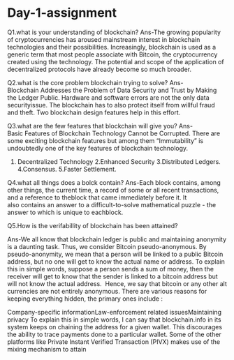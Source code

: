 # Day-1-assignment
Q1.what is your understanding of blockchain?
Ans-The growing popularity of cryptocurrencies has aroused mainstream interest in blockchain technologies and their possibilities. 
Increasingly, blockchain is used as a generic term that most people associate with Bitcoin, the cryptocurrency created using the technology. 
The potential and scope of the application of decentralized protocols have already become so much broader.

Q2.what is the core problem blockchain trying to solve?
Ans-Blockchain Addresses the Problem of Data Security and Trust by Making the Ledger Public. 
Hardware and software errors are not the only data securityissue. 
The blockchain has to also protect itself from willful fraud and theft.
Two blockchain design features help in this effort.

Q3.what are the few features that blockchain will give you?
Ans-Basic Features of Blockchain Technology
Cannot be Corrupted. There are some exciting blockchain features but among them “Immutability” is undoubtedly one of the key features of blockchain technology.
1. Decentralized Technology
2.Enhanced Security
3.Distributed Ledgers.
4.Consensus.
5.Faster Settlement.

Q4.what all things does a bolck contain?
Ans-Each block contains, among other things, the current time, a record of some or all recent transactions,
 and a reference to theblock that came immediately before it. 
 It also contains an answer to a difficult-to-solve mathematical puzzle - the answer to which is unique to eachblock.

Q5.How is the verifabillity of blockchain has been attained?

Ans-We all know that blockchain ledger is public and maintaining anonymity is a daunting task.
Thus, we consider Bitcoin pseudo-anonymous.
 By pseudo-anonymity, we mean that a person will be linked to a public Bitcoin address, but no one will get to know the actual name or address.
To explain this in simple words, suppose a person sends a sum of money, then the receiver will get to know that the sender is linked to a bitcoin address but will not know the actual address.  
Hence, we say that bitcoin or any other alt currencies are not entirely anonymous.
 There are various reasons for keeping everything hidden, the primary ones include :

Company-specific informationLaw-enforcement related issuesMaintaining privacy
To explain this in simple words, I can say that blockchain.info in its system keeps on chaining the address for a given wallet. 
This discourages the ability to trace payments done to a particular wallet. Some of the other platforms like Private Instant Verified Transaction (PIVX) makes use of the mixing mechanism to attain  


